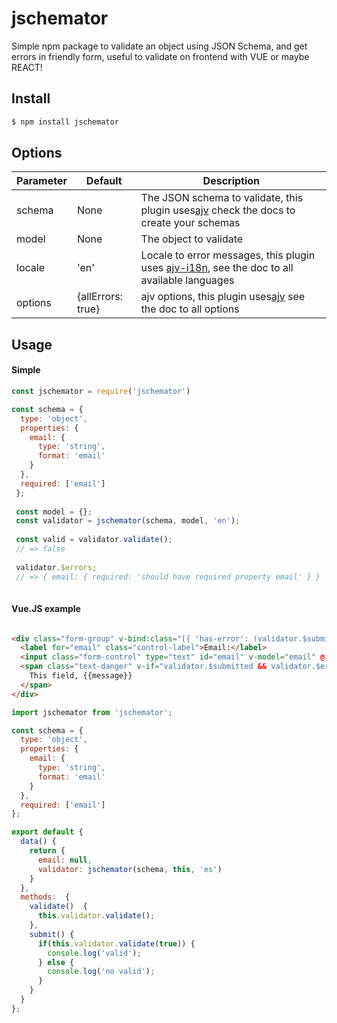 # jschemator
Simple npm package to validate an object using JSON Schema, and get errors in friendly form, useful to validate on frontend with VUE or maybe REACT!

## Install

```bash
$ npm install jschemator
```
## Options

| Parameter | Default | Description |
|-----------|-------------------|----------------------------------------------------------------------------------------------------------------------------------------|
| schema | None | The JSON schema to validate, this plugin uses[ajv](https://github.com/epoberezkin/ajv) check the docs to create your schemas |
| model | None | The object to validate |
| locale | 'en' | Locale to error messages, this plugin uses [ajv-i18n](https://github.com/epoberezkin/ajv-i18n), see the doc to all available languages |
| options | {allErrors: true} | ajv options, this plugin uses[ajv](https://github.com/epoberezkin/ajv) see the doc to all options |

## Usage

#### Simple



```js
const jschemator = require('jschemator')

const schema = {
  type: 'object',
  properties: {
    email: {
      type: 'string',
      format: 'email'
    }
  },
  required: ['email']
 };
 
 const model = {};
 const validator = jschemator(schema, model, 'en');
 
 const valid = validator.validate();
 // => false
 
 validator.$errors;
 // => { email: { required: 'should have required property email' } }
 
```

#### Vue.JS example

```html

<div class="form-group" v-bind:class="[{ 'has-error': (validator.$submitted && validator.$errors.email)}]">
  <label for="email" class="control-label">Email:</label>
  <input class="form-control" type="text" id="email" v-model="email" @input="validate">
  <span class="text-danger" v-if="validator.$submitted && validator.$errors.email" v-for="(message, key) in validator.$errors.email">
    This field, {{message}}
  </span>
</div>

```

```javascript
import jschemator from 'jschemator';

const schema = {
  type: 'object',
  properties: {
    email: {
      type: 'string',
      format: 'email'
    }
  },
  required: ['email']
};

export default {
  data() {
    return {
      email: null,
      validator: jschemator(schema, this, 'es')
    }
  },
  methods:  {
    validate()  {
      this.validator.validate();
    },
    submit() {
      if(this.validator.validate(true)) {
        console.log('valid');
      } else {
        console.log('no valid');
      }
    }
  }
};
  
```
